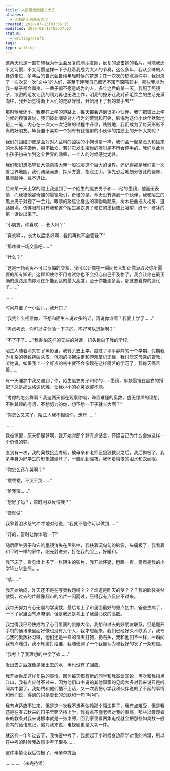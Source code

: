 ```yaml
---
title: 人都是突然就长大了
aliases:
  - 人都是突然就长大了
created: 2020-07-13T03:36:15
modified: 2025-01-12T03:37:02
status:
  - writing/draft
tags: 
type: writing
---
```


这两天也是一直在想我为什么会反复的刷朋友圈，反复的点击她的名片，可能我还不太习惯，不太习惯这样一下子赶着我成为大人的节奏，这么多年，我从余味的人身边走过，多年后的自己会自诩年轻时候的梦想；在一次次的热点事件中，我扮演了一次次又一次“文中”的人们，甚至于连我自己都还不知而深陷其中，那些我以为我一辈子都会鄙夷、一辈子都不愿意成为的人，多年之后的某一天，我照了照镜子，浓密的毛发让我的剃刀再也无法工作，明亮的獠牙让我对茹毛饮血的生活充满向往，我开始觉得街上人们的走路好慢，开始用上了我的双手去**

那时候我还小，我走在上学的道路上，每天都会遇到很多小伙伴，我们把彼此上学时候的糗事诉说，我们彼此嘲笑对方行为的荒诞和可笑，脑海为这位小伙伴默默地记上一笔，内心在一次又一次记账的过程中升温，贱贱地，我们成为了每天形影不离的好朋友。毕竟谁不喜欢一个拥有有钱怪癖的小伙伴的路途上的开怀大笑呢？

我们的团结即使是面对对人乱叫的凶猛的小狗也是一样，我们会一起拿石头和捡来的木头棒子砸他，寡不敌众，若非它发出凄惨的嚎叫是不再会停手的，我们以此为小孩子初来乍到这个世界的勋章，一个人的时候感觉尤甚。

我们都幻想渴望长大像凯撒大帝一般征服这个巨大的世界。还记得那是我们第一次看世界地图，我们踌躇满志、挥斥方遒、指点江山，争先恐后地划分彼此的疆界，鼻青脸肿、互不退让。

后来某一天上学的路上我遇到了一个陌生的黑衣男子和……他的墨镜，他面无表情，而我被他那奇怪的墨镜吸引，奇怪的是，今天没有遇到一个伙伴，我和陌生的黑衣男子对视了一会儿，眼睛的聚焦让身边的事物动起来，树木扭曲插入楼房、道路崩塌，仿佛眼前只有我和这个陌生黑衣男子和它的墨镜彼此凝望，终于，破冰的第一话说出来了。

“小朋友，你喜欢……长大吗？”

“喜欢啊~，长大以后多好啊，我妈再也不会管我了”

“那咋做一场交易吧……”

“什么？”

“这是一场到头不可以反悔的交易，我可以让你在一瞬间长大却让你汲取及你所需要的所有知识，这样即使你不用考试你也不会担心自己不及格了，我会让你在最正确的道路走向你现在所能到达的最大高度，至于你能走多高，那就要看你的造化了……”

……

时间静置了一小会儿，我开口了

“我凭什么相信你，不想和陌生人说过多的话，再说你谁啊？我要上学了……”

“考虑考虑，你可以先体验一下子的，不好可以退款啊？”

“不了不了……”我害怕这样的无端的对话，扭头跑向了我的学校。

陌生人随着消失在了黑影里，我转头去上学，度过了平平静静的一个学期，假期我为复杂的奥数挠破头皮，沉闷的书架注定和游戏掌机无缘，我讨厌这母亲的管教，听她说，如果我上一个好点的初中就不会像现在这样痛苦的学习了，我每天痛苦着……

有一天睡梦中我又遇到了你，陌生黑衣男子和你的……墨镜，那款墨镜在黑衣的搭配下总是那么格调优雅，让我小小的心灵欲罢不能。

“考虑的怎么样啊？我这两天都在观察你呦，晦涩难懂的奥数，虚无缥缈的理想，不胜其烦的唠叨，不想努力的你，想不想一下子就长大啊？”

“你怎么又来了，陌生人我不相信你，走开……”

……

我被惊醒，原来都是梦啊，我开始对那个梦有点惦念，怀疑自己为什么会做这样一个奇怪的梦。

直到有一次，我的奥数接连考砸，被母亲和老师恶狠狠教训之后，我后悔极了，我多年身为好学生的形象被破坏了，一直趴到深夜，我怀着悔恨的泪水和衣而眠。

“你怎么还在哭啊？”

“乖乖乖，不哭不哭……”

“给我滚……”

“想好了吗？，暂时可以反悔噢？”

“做就做”

我擎着泪水怒气冲冲地对他说，“我就不信你可以做到……”

“好的，暂时让你体验一下”

随后陌生男子和它的墨镜消失在黑影中，我扶着沉甸甸的脑袋，头痛极了，我看着和平时一样的家中，阳光射进来，打在我的脸上，好暖和。

我下床了，看见墙上多了一张陌生的张片，我开始怀疑，瞪眼一看，竟然是我的小学毕业毕业照……

“啧……”

我开始纳闷，昨天还不是在写奥数题吗？？？难道是昨天的梦？？？我的脑袋突然欲裂，过去的片段像超市的名片一闪而过，压得我有点反应不过来。

我每天努力专心无误的学奥数，最后考上了市里面最好的重点初中，爸爸生病了，一下子家里面有点潦倒，但是我还是考上了我最心仪的高数。

我觉得我已经快成为了心目里面的凯撒大帝，我想和过去的好朋友联系，但是翻开手机的通讯录里面好像也没有几个人，我才想起来，我们已经好久不联系了，我专心我的奥数补习班，他们还是一样的每天打狗，扔石头，我和他们不一样，一瞬间我有点难过，我不知道打给谁，我随便调了一个我自认为和我好的发了一条短信。

“我考上了我理想的中学了欸……”

发出去之后就像是泼出去的水，再也没有了回应。

我开始抛却这样复杂的事情，因为每天都有新的同学和我高谈阔论，再次和我指点江山，我有点应付不过来，因为他们口中说的其他国家的见闻大多对我来说只是听闻其中罢了，我始终和他们插不上话，又一次我把小学我和伙伴说的了不起的事情和他们说，得到的只是更长的沉默和一句“呵呵”。

我有点适应不过来，但是这一次我不想再依赖那个陌生男子，我有点难受，但是我还是在春去秋来的日子里面坚持上学，我有点不懂老师对我的责骂，那些以旁观者来的教条对我来说根本就是一张束缚，回到家里看两集电视就会把那些如奥数一般责骂的话语忘记，这对我来说，电视剧更是大功一件。

就这样一年年过去了，我快要中考了，我想起了小时候身边同学对我的冷漠，所以在中考的时候我故意少考了很多……

这件事情让我后悔极了，母亲单方面

…………（未完待续）
